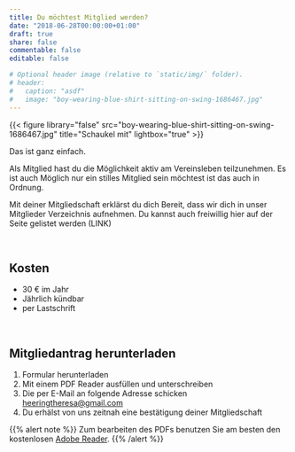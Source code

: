 ```yaml
---
title: Du möchtest Mitglied werden?
date: "2018-06-28T00:00:00+01:00"
draft: true
share: false
commentable: false
editable: false

# Optional header image (relative to `static/img/` folder).
# header:
#   caption: "asdf"
#   image: "boy-wearing-blue-shirt-sitting-on-swing-1686467.jpg"
---
```


{{< figure library="false" src="boy-wearing-blue-shirt-sitting-on-swing-1686467.jpg" title="Schaukel mit" lightbox="true" >}}

Das ist ganz einfach.

Als Mitglied hast du die Möglichkeit aktiv am Vereinsleben teilzunehmen.
Es ist auch Möglich nur ein stilles Mitglied sein möchtest ist das auch in Ordnung.

Mit deiner Mitgliedschaft erklärst du dich Bereit, dass wir dich in unser Mitglieder Verzeichnis aufnehmen.
Du kannst auch freiwillig hier auf der Seite gelistet werden (LINK)

</br>

## Kosten

- 30 € im Jahr
- Jährlich kündbar
- per Lastschrift

</br>

## Mitgliedantrag herunterladen

1. Formular herunterladen
2. Mit einem PDF Reader ausfüllen und unterschreiben
3. Die per E-Mail an folgende Adresse schicken [heeringtheresa@gmail.com](mailto:heeringtheresa@gmail.com?subject=[Mitgliedsantrag])
4. Du erhälst von uns zeitnah eine bestätigung deiner Mitgliedschaft


{{% alert note %}}
Zum bearbeiten des PDFs benutzen Sie am besten den kostenlosen [Adobe Reader](https://get.adobe.com/de/reader/).
{{% /alert %}}

